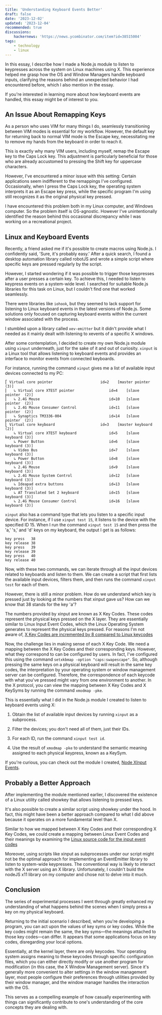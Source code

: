 ```yaml
---
title: 'Understanding Keyboard Events Better'
draft: false
date: '2023-12-02'
updated: '2023-12-04'
recommended: true
discussions:
    hackernews: 'https://news.ycombinator.com/item?id=38515004'
tags:
    - technology
    - linux
---
```


In this essay, I describe how I made a Node.js module to listen to keypresses
across the system on Linux machines using X. This experience helped me grasp
how the OS and Window Managers handle keyboard inputs, clarifying the reasons
behind an unexpected behavior I had encountered before, which I also mention in
the essay.

If you're interested in learning more about how keyboard events are handled,
this essay might be of interest to you.

## An Issue About Remapping Keys

As a person who uses VIM for many things I do, seamlessly transitioning between
VIM modes is essential for my workflow. However, the default key for returning
back to normal VIM mode is the Escape key, necessitating me to remove my hands
from the keyboard in order to reach it.

This is exactly why many VIM users, including myself, remap the Escape key to
the Caps Lock key. This adjustment is particularly beneficial for those who are
already accustomed to pressing the Shift key for uppercase characters.

However, I've encountered a minor issue with this setting: Certain applications
seem indifferent to the remappings I've configured. Occasionally, when I press
the Caps Lock key, the operating system interprets it as an Escape key press,
while the specific program I'm using still recognizes it as the original
physical key pressed.

I have encountered this problem both in my Linux computer, and Windows
computer. So the problem itself is OS-agnostic. However I've unintentionally
identified the reason behind this occasional discrepancy while I was working on
a recreational project.

## Linux and Keyboard Events

Recently, a friend asked me if it's possible to create macros using Node.js. I
confidently said, 'Sure, it's probably easy.' After a quick search, I found a
desktop automation library called robotJS and wrote a simple script where
specific keys are pressed regularly by the script.

However, I started wondering if it was possible to trigger those keypresses
after a user presses a certain key. To achieve this, I needed to listen to
keypress events on a system-wide level. I searched for suitable Node.js
libraries for this task on Linux, but I couldn't find one that worked
seamlessly.

There were libraries like ``iohook``, but they seemed to lack support for
listening to Linux keyboard events in the latest versions of Node.js. Some
solutions only focused on capturing keyboard events within the current window
associated with the process.

I stumbled upon a library called ``xev-emitter`` but it didn't provide what I
needed as it mainly dealt with listening to xevents of a specific X windows.

After some contemplation, I decided to create my own Node.js module using
``xinput`` underneath, just for the sake of it and out of curiosity. ``xinput``
is a Linux tool that allows listening to keyboard events and provides an
interface to monitor events from connected keyboards.

For instance, running the command ``xinput`` gives me a list of available input
devices connected to my PC:

```
⎡ Virtual core pointer                    	id=2	[master pointer  (3)]
⎜   ↳ Virtual core XTEST pointer              	id=4	[slave  pointer  (2)]
⎜   ↳ 2.4G Mouse                              	id=10	[slave  pointer  (2)]
⎜   ↳ 2.4G Mouse Consumer Control             	id=11	[slave  pointer  (2)]
⎜   ↳ Synaptics TM3336-004                    	id=14	[slave  pointer  (2)]
⎣ Virtual core keyboard                   	id=3	[master keyboard (2)]
    ↳ Virtual core XTEST keyboard             	id=5	[slave  keyboard (3)]
    ↳ Power Button                            	id=6	[slave  keyboard (3)]
    ↳ Video Bus                               	id=7	[slave  keyboard (3)]
    ↳ Power Button                            	id=8	[slave  keyboard (3)]
    ↳ 2.4G Mouse                              	id=9	[slave  keyboard (3)]
    ↳ 2.4G Mouse System Control               	id=12	[slave  keyboard (3)]
    ↳ Ideapad extra buttons                   	id=13	[slave  keyboard (3)]
    ↳ AT Translated Set 2 keyboard            	id=15	[slave  keyboard (3)]
    ↳ 2.4G Mouse Consumer Control             	id=16	[slave  keyboard (3)]
```

`xinput` also has a command type that lets you listen to a specific input
device. For instance, if I use `xinput test 15`, it listens to the device with
the specified ID 15. When I run the command `xinput test 15` and then press the
'a,' 's,' and 'd' keys on my keyboard, the output I get is as follows:

```
key press   38
key release 38
key press   39
key release 39
key press   40
key release 40
```

Now, with these two commands, we can iterate through all the input devices
related to keyboards and listen to them. We can create a script that first
lists the available input devices, filters them, and then runs the command
`xinput test` for each of them.

However, there is still a minor problem. How do we understand which key is
pressed just by looking at the numbers that xinput gave us? How can we know
that 38 stands for the key 'a'?

The numbers provided by xinput are known as X Key Codes. These codes represent
the physical keys pressed on the X layer. They are essentially similar to Linux
Input Event Codes, which the Linux Operating System generates to represent the
physical keys pressed. For reasons I'm not aware of, [X Key Codes are
incremented by 8 compared to Linux
keycodes](https://wiki.archlinux.org/title/Keyboard_input#Identifying_keycodes_in_console)

Now, the challenge lies in making sense of each X Key Code. We need a mapping
between the X Key Codes and their corresponding keys. However, what they
correspond to can be configured by users. In fact, I've configured this using
the command `setxkbmap -option "caps:swapescape"`. So, although pressing the
same keys on a physical keyboard will result in the same key codes, the
interpretation by your operating system or window management server can be
configured. Therefore, the correspondence of each keycode with what you've
pressed might vary from one environment to another. In the X protocol, you can
view the mapping between X Key Codes and X KeySyms by running the command
`xmodmap -pke`.

This is essentially what I did in the Node.js module I created to listen to
keyboard events using X:

1) Obtain the list of available input devices by running `xinput` as a
subprocess.

2) Filter the devices; you don't need all of them, just their IDs.

3) For each ID, run the command `xinput test id`.

4) Use the result of `xmodmap -pke` to understand the semantic meaning assigned
to each physical keypress, known as a KeySym.

If you're curious, you can check out the module I created,
[Node XInput Events](https://github.com/kugurerdem/node-xinput-events).

## Probably a Better Approach

After implementing the module mentioned earlier, I discovered the existence of
a Linux utility called showkey that allows listening to pressed keys.

It's also possible to create a similar script using showkey under the hood. In
fact, this might have been a better approach compared to what I did above
because it operates on a more fundamental level than X.

Similar to how we mapped between X Key Codes and their corresponding X Key
Codes, we could create a mapping between Linux Event Codes and their meanings
by examining the [Linux source code for the input event
codes](https://github.com/torvalds/linux/blob/master/include/uapi/linux/input-event-codes.h)

Moreover, using scripts like xinput as subprocesses under our script might not
be the optimal approach for implementing an EventEmitter library to listen to
system-wide keypresses. The conventional way is likely to interact with the X
server using an X library. Unfortunately, I couldn't build the nodeJS x11
library on my computer and chose not to delve into it much.

## Conclusion

The series of experimental processes I went through greatly enhanced my
understanding of what happens behind the scenes when I simply press a key on my
physical keyboard.

Returning to the initial scenario I described, when you're developing a
program, you can act upon the values of key syms or key codes. While the key
codes might remain the same, the key syms—the meanings attached to those key
codes—can differ. It appears that some applications focus on key codes,
disregarding your local options.

Essentially, at the kernel layer, there are only keycodes. Your operating
system assigns meaning to these keycodes through specific configuration files,
which you can either directly modify or use another program for modification
(in this case, the X Window Management server). Since it's generally more
convenient to alter settings in the window management layer, most people
configure their preferences through utilities provided by their window manager,
and the window manager handles the interaction with the OS.

This serves as a compelling example of how casually experimenting with things
can significantly contribute to one's understanding of the core concepts they
are dealing with.
